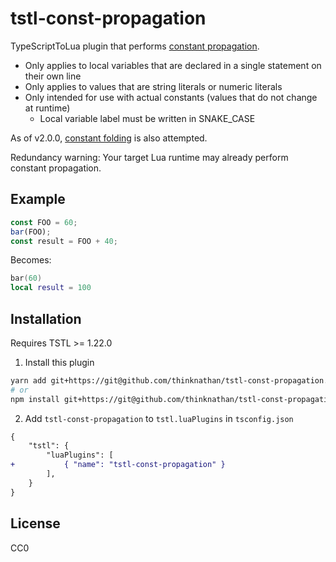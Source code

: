 # tstl-const-propagation

TypeScriptToLua plugin that performs [constant propagation](https://en.wikipedia.org/wiki/Constant_folding#Constant_propagation).

- Only applies to local variables that are declared in a single statement on their own line
- Only applies to values that are string literals or numeric literals
- Only intended for use with actual constants (values that do not change at runtime)
  - Local variable label must be written in SNAKE_CASE

As of v2.0.0, [constant folding](https://en.wikipedia.org/wiki/Constant_folding) is also attempted.

Redundancy warning: Your target Lua runtime may already perform constant propagation.

## Example

```ts
const FOO = 60;
bar(FOO);
const result = FOO + 40;
```

Becomes:

```lua
bar(60)
local result = 100
```

## Installation

Requires TSTL >= 1.22.0

1. Install this plugin

```bash
yarn add git+https://git@github.com/thinknathan/tstl-const-propagation.git#^2.0.0 -D
# or
npm install git+https://git@github.com/thinknathan/tstl-const-propagation.git#^2.0.0 --save-dev
```

2. Add `tstl-const-propagation` to `tstl.luaPlugins` in `tsconfig.json`

```diff
{
	"tstl": {
		"luaPlugins": [
+			{ "name": "tstl-const-propagation" }
		],
	}
}
```

## License

CC0
